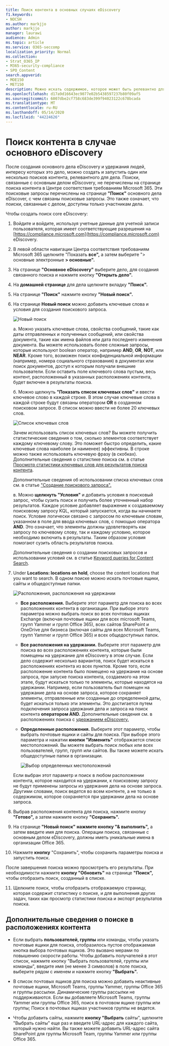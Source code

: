 ```yaml
---
title: Поиск контента в основных случаях eDiscovery
f1.keywords:
- NOCSH
ms.author: markjjo
author: markjjo
manager: laurawi
audience: Admin
ms.topic: article
ms.service: O365-seccomp
localization_priority: Normal
ms.collection:
- Strat_O365_IP
- M365-security-compliance
- SPO_Content
search.appverid:
- MOE150
- MET150
description: Можно искать содержимое, которое может быть релевантно для основного дела eDiscovery.
ms.openlocfilehash: d17a9d16643ec9077e02b5438597237b80f09af5
ms.sourcegitcommit: 6007dbe2cf758c683de399f94023122c678bcada
ms.translationtype: MT
ms.contentlocale: ru-RU
ms.lasthandoff: 05/14/2020
ms.locfileid: "44224626"
---
```

# <a name="search-for-content-in-a-core-ediscovery-case"></a>Поиск контента в случае основного eDiscovery

После создания основного дела eDiscovery и удержания людей, интересу которых это дело, можно создать и запустить один или несколько поисков контента, релевантного для дела. Поиски, связанные с основным делом eDiscovery, не перечислены на странице поиска контента в Центре соответствия требованиям Microsoft 365.  Эти поисковые запросы перечислены на странице **"Поиск"** основного дела eDiscover, с чем связаны поисковые запросы. Это также означает, что поиски, связанные с делом, доступны только участникам дела.

Чтобы создать поиск core eDiscovery:
  
1. Войдите и войдите, используя учетные данные для учетной записи пользователя, которая имеет соответствующие разрешения на [https://compliance.microsoft.com](https://compliance.microsoft.com) eDiscovery.

2. В левой области навигации Центра соответствия требованиям Microsoft 365 щелкните "Показать **все",** а затем выберите "> основные электронные **> основные".**

3. На странице **"Основное eDiscovery"** выберите дело, для создания связанного поиска и нажмите кнопку **"Открыть дело".**

4. На **домашней странице** для дела щелкните вкладку **"Поиск".**
  
5. На странице **"Поиск"** нажмите кнопку **"Новый поиск".**

6. На странице **Новый поиск** можно добавить ключевые слова и условия для создания поискового запроса. 

    ![Новый поиск](../media/0e9954e7-c0ea-4e05-820b-e4b81dc5f81d.png)
  
   а. Можно указать ключевые слова, свойства сообщений, такие как даты отправленных и полученных сообщений, или свойства документа, такие как имена файлов или дата последнего изменения документа. Вы можете использовать более сложные запросы, которые используют boolean оператор, например **AND**, **OR**, **NOT**, или **NEAR**. Кроме того, возможен поиск конфиденциальной информации (например, номера социального страхования) в документах или поиск документов, доступ к которым получали внешние пользователи. Если оставить поле ключевого слова пустым, весь контент, расположенный в указанных расположениях контента, будет включен в результаты поиска.

   б. Можно щелкнуть **"Показать список ключевых слов"** и ввести ключевое слово в каждой строке. В этом случае ключевые слова в каждой строке будут связаны оператором **OR** в созданном поисковом запросе. В список можно ввести не более 20 ключевых слов.

    ![Список ключевых слов](../media/29cceb5d-2817-4fc4-b91a-ced1c5824a17.png)
  
    Зачем использовать список ключевых слов? Вы можете получить статистические сведения о том, сколько элементов соответствует каждому ключевому слову. Это поможет быстро определить, какие ключевые слова наиболее (и наименее) эффективны. В строке можно также использовать ключевую фразу (в скобках). Дополнительные сведения о статистике поиска см. в статье [Просмотр статистики ключевых слов для результатов поиска контента](view-keyword-statistics-for-content-search.md).

    Дополнительные сведения об использовании списка ключевых слов см. в статье ["Создание поискового запроса".](content-search.md#building-a-search-query)

   в. Можно **щелкнуть "Условия"** и добавить условия в поисковый запрос, чтобы сузить поиск и получить более уточненный набор результатов. Каждое условие добавляет выражение к создаваемому поисковому запросу KQL, который запускается, когда вы начинаете поиск. Условие логически связано с запросом по ключевым словам, указанном в поле для ввода ключевых слов, с помощью оператора **AND**. Это означает, что элементы должны удовлетворять как запросу по ключевому слову, так и каждому условию, которое необходимо включить в результаты. Таким образом условия помогают сузить область результатов поиска.

    Дополнительные сведения о создании поисковых запросов и использовании условий см. в статье [Keyword queries for Content Search](keyword-queries-and-search-conditions.md).

7. Under **Locations: locations on hold**, choose the content locations that you want to search. В одном поиске можно искать почтовые ящики, сайты и общедоступные папки.

    ![Расположения, расположения на удержании](../media/d56398aa-0b20-4500-8e26-494eab92a99f.png)
  
    - **Все расположения.** Выберите этот параметр для поиска во всех расположениях контента в организации. При выборе этого параметра можно выбрать поиск во всех почтовых ящиках Exchange (включая почтовые ящики для всех microsoft Teams, групп Yammer и групп Office 365), всех сайтов SharePoint и OneDrive для бизнеса (включая сайты для всех Microsoft Teams, групп Yammer и групп Office 365) и всех общедоступных папок.
    
    - **Все расположения на удержании.** Выберите этот параметр для поиска во всех расположениях контента, которые были помещены на удержание для eDiscovery в этом случае. Если дело содержит несколько вариантов, поиск будет искаться в расположениях контента из всех пунктов. Кроме того, если расположение контента было помещено на удержание на основе запроса, при запуске поиска контента, создаемого на этом этапе, будут искаться только те элементы, которые находятся на удержании. Например, если пользователь был помещен на удержание дела на основе запроса, которое сохраняет элементы, отправленные или созданные до определенной даты, будет искаться только эти элементы. Это достигается путем подключения запроса удержания дела и запроса на поиск контента **оператором AND.** Дополнительные сведения см. в расположениях поиска с [удержанием eDiscovery.](create-ediscovery-holds.md#search-locations-on-ediscovery-hold)
    
    - **Определенные расположения.** Выберите этот параметр, чтобы выбрать почтовые ящики и сайты для поиска. При выборе этого параметра и нажатии **кнопки "Изменить"** отображается список местоположений. Вы можете выбрать поиск любых или всех пользователей, групп, групп или сайтов. Вы также можете искать общедоступные папки в организации.
    
      ![Выбор определенных местоположений](../media/97469b15-7be1-4aee-be27-f8343636152c.png)
  
     Если выбран этот параметр и поиск в любом расположении контента, которое находится на удержании, к поисковому запросу не будут применены запросы из удержания дела на основе запроса. Другими словами, поиск ведется во всем контенте, а не только в содержимом, которое сохраняется при удержании дела на основе запроса.

8. Выбрав расположения контента для поиска, нажмите кнопку **"Готово",** а затем нажмите кнопку **"Сохранить".**

9. На странице **"Новый поиск"** **нажмите кнопку "& выполнить",** а затем введите имя для поиска. Операции поиска, связанные с основным делом eDiscovery, должны иметь уникальные имена в организации Office 365.

10. Нажмите **кнопку** "Сохранить", чтобы сохранить параметры поиска и запустить поиск.

  После завершения поиска можно просмотреть его результаты. При необходимости нажмите **кнопку "Обновить"** на странице **"Поиск",** чтобы отобразить поиск, созданный в списке.

11. Щелкните поиск, чтобы отобразить отображаемую страницу, которая содержит статистику о поиске, и для выполнения других задач, таких как просмотр статистики поиска и экспорт результатов поиска.

## <a name="more-information-about-searching-content-locations"></a>Дополнительные сведения о поиске в расположениях контента

- Если выбрать **пользователей, группы** или команды, чтобы указать почтовые ящики для поиска, отобразилось пустое отображаемая кнопка выбора почтовых ящиков. Это вызвано мерами по повышению скорости работы. Чтобы добавить получателей в этот список, нажмите кнопку "Выбрать пользователей, группы или команды", введите имя (не менее 3 символов) в поле поиска, выберите рядом с именем и нажмите кнопку **"Выбрать".**

- В список почтовых ящиков для поиска можно добавить неактивные почтовые ящики, Microsoft Teams, группы Yammer, группы Office 365 и группы рассылки. Динамические группы рассылки не поддерживаются. Если вы добавляете Microsoft Teams, группы Yammer или группы Office 365, поиск в почтовом ящике группы или группы; Поиск в почтовых ящиках участников группы не ведется.

- Чтобы добавить сайты, нажмите  **кнопку "Выбрать** сайты", щелкните "Выбрать сайты" еще раз и введите URL-адрес для каждого сайта, который нужно найти. Вы также можете добавить URL-адрес сайта SharePoint для группы Microsoft Team, группы Yammer или группы Office 365.
